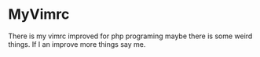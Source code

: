 # MyVimrc
There is my vimrc improved for php programing maybe there is some weird things. If I an improve more things say me. 
